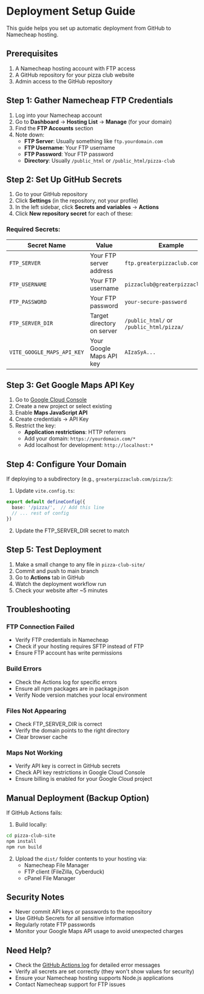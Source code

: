 # Deployment Setup Guide

This guide helps you set up automatic deployment from GitHub to Namecheap hosting.

## Prerequisites

1. A Namecheap hosting account with FTP access
2. A GitHub repository for your pizza club website
3. Admin access to the GitHub repository

## Step 1: Gather Namecheap FTP Credentials

1. Log into your Namecheap account
2. Go to **Dashboard** → **Hosting List** → **Manage** (for your domain)
3. Find the **FTP Accounts** section
4. Note down:
   - **FTP Server**: Usually something like `ftp.yourdomain.com`
   - **FTP Username**: Your FTP username
   - **FTP Password**: Your FTP password
   - **Directory**: Usually `/public_html` or `/public_html/pizza-club`

## Step 2: Set Up GitHub Secrets

1. Go to your GitHub repository
2. Click **Settings** (in the repository, not your profile)
3. In the left sidebar, click **Secrets and variables** → **Actions**
4. Click **New repository secret** for each of these:

### Required Secrets:

| Secret Name | Value | Example |
|------------|-------|---------|
| `FTP_SERVER` | Your FTP server address | `ftp.greaterpizzaclub.com` |
| `FTP_USERNAME` | Your FTP username | `pizzaclub@greaterpizzaclub.com` |
| `FTP_PASSWORD` | Your FTP password | `your-secure-password` |
| `FTP_SERVER_DIR` | Target directory on server | `/public_html/` or `/public_html/pizza/` |
| `VITE_GOOGLE_MAPS_API_KEY` | Your Google Maps API key | `AIzaSyA...` |

## Step 3: Get Google Maps API Key

1. Go to [Google Cloud Console](https://console.cloud.google.com)
2. Create a new project or select existing
3. Enable **Maps JavaScript API**
4. Create credentials → API Key
5. Restrict the key:
   - **Application restrictions**: HTTP referrers
   - Add your domain: `https://yourdomain.com/*`
   - Add localhost for development: `http://localhost:*`

## Step 4: Configure Your Domain

If deploying to a subdirectory (e.g., `greaterpizzaclub.com/pizza/`):

1. Update `vite.config.ts`:
```typescript
export default defineConfig({
  base: '/pizza/',  // Add this line
  // ... rest of config
})
```

2. Update the FTP_SERVER_DIR secret to match

## Step 5: Test Deployment

1. Make a small change to any file in `pizza-club-site/`
2. Commit and push to main branch
3. Go to **Actions** tab in GitHub
4. Watch the deployment workflow run
5. Check your website after ~5 minutes

## Troubleshooting

### FTP Connection Failed
- Verify FTP credentials in Namecheap
- Check if your hosting requires SFTP instead of FTP
- Ensure FTP account has write permissions

### Build Errors
- Check the Actions log for specific errors
- Ensure all npm packages are in package.json
- Verify Node version matches your local environment

### Files Not Appearing
- Check FTP_SERVER_DIR is correct
- Verify the domain points to the right directory
- Clear browser cache

### Maps Not Working
- Verify API key is correct in GitHub secrets
- Check API key restrictions in Google Cloud Console
- Ensure billing is enabled for your Google Cloud project

## Manual Deployment (Backup Option)

If GitHub Actions fails:

1. Build locally:
```bash
cd pizza-club-site
npm install
npm run build
```

2. Upload the `dist/` folder contents to your hosting via:
   - Namecheap File Manager
   - FTP client (FileZilla, Cyberduck)
   - cPanel File Manager

## Security Notes

- Never commit API keys or passwords to the repository
- Use GitHub Secrets for all sensitive information
- Regularly rotate FTP passwords
- Monitor your Google Maps API usage to avoid unexpected charges

## Need Help?

- Check the [GitHub Actions log](../../actions) for detailed error messages
- Verify all secrets are set correctly (they won't show values for security)
- Ensure your Namecheap hosting supports Node.js applications
- Contact Namecheap support for FTP issues